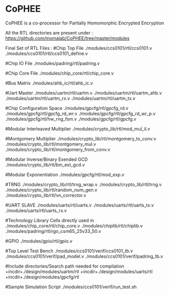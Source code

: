 # CoPHEE
CoPHEE is a co-processor for Partially Homomorphic Encrypted Encryption

All the RTL directories are present under :
https://github.com/momalab/CoPHEE/tree/master/modules 

Final Set of RTL Files :
  #Chip Top File
  ./modules/ccs0101/rtl/ccs0101.v
  ./modules/ccs0101/rtl/ccs0101_define.v

  #Chip IO File
  ./modules/padring/rtl/padring.v

  #Chip Core File
  ./modules/chip_core/rtl/chip_core.v

  #Bus Matrix
  ./modules/ahb_ic/rtl/ahb_ic.v

  #Uart Master
  ./modules/uartm/rtl/uartm.v
  ./modules/uartm/rtl/uartm_ahb.v
  ./modules/uartm/rtl/uartm_rx.v
  ./modules/uartm/rtl/uartm_tx.v

  #Chip Configuration Space
  ./modules/gpcfg/rtl/gpcfg_rd.v
  ./modules/gpcfg/rtl/gpcfg_rd_wr.v
  ./modules/gpcfg/rtl/gpcfg_rd_wr_p.v
  ./modules/gpcfg/rtl/hw_rng_fsm.v
  ./modules/gpcfg/rtl/gpcfg.v

  #Modular Interleaved Multiplier
  ./modules/crypto_lib/rtl/mod_mul_il.v

  #Montgomery Multiplier
  ./modules/crypto_lib/rtl/montgomery_to_conv.v
  ./modules/crypto_lib/rtl/montgomery_mul.v
  ./modules/crypto_lib/rtl/montgomery_from_conv.v

  #Modular Inverse/Binary Exended GCD
  ./modules/crypto_lib/rtl/bin_ext_gcd.v

  #Modular Exponentiation
  ./modules/gpcfg/rtl/mod_exp.v

  #TRNG
  ./modules/crypto_lib/rtl/trng_wrap.v
  ./modules/crypto_lib/rtl/trng.v
  ./modules/crypto_lib/rtl/random_num_gen.v
  ./modules/crypto_lib/rtl/vn_corrector.v

  #UART SLAVE
  ./modules/uarts/rtl/uarts.v
  ./modules/uarts/rtl/uarts_tx.v
  ./modules/uarts/rtl/uarts_rx.v

  #Technology Library Cells directly used in ./modules/chip_core/rtl/chip_core.v 
  ./modules/chiplib/rtl/chiplib.v
  ./modules/padring/rtl/rgo_csm65_25v33_50.v

  #GPIO
  ./modules/gpio/rtl/gpio.v

  #Top Level Test Bench
  ./modules/ccs0101/verif/ccs0101_tb.v
  ./modules/ccs0101/verif/pad_model.v
  ./modules/ccs0101/verif/padring_tb.v
  
  #Include directories/Search path needed for compilation
  +incdir+./design/modules/uartm/rtl
  +incdir+./design/modules/uarts/rtl
  +incdir+./design/modules/gpcfg/rtl

  #Sample Simulation Script
  ./modules/ccs0101/verif/run_test.sh

